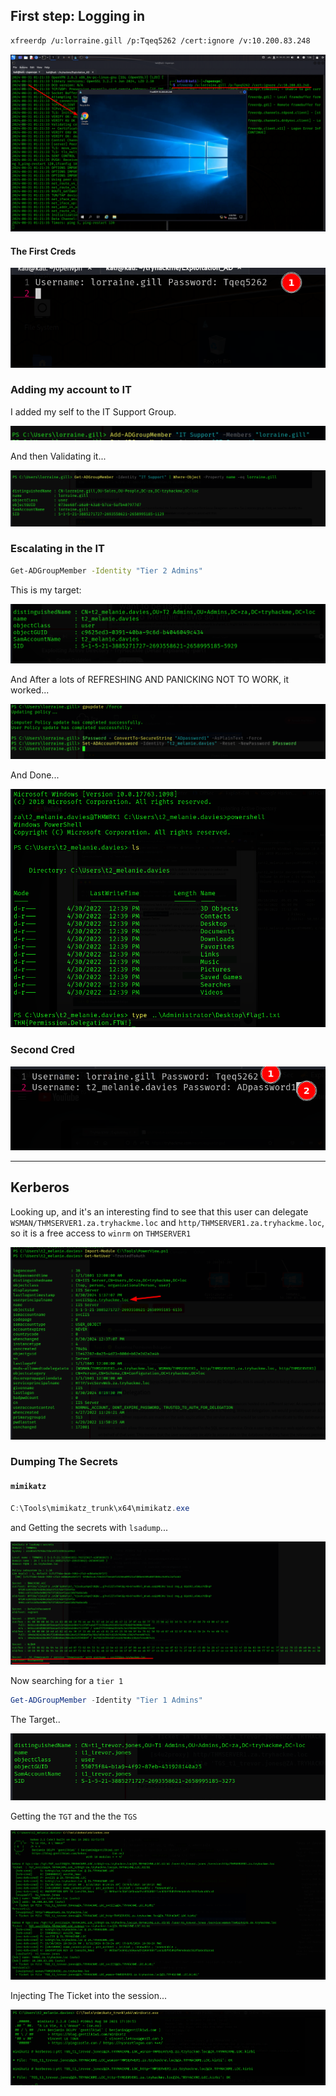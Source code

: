 
## First step: Logging in

```bash
xfreerdp /u:lorraine.gill /p:Tqeq5262 /cert:ignore /v:10.200.83.248
```

![con1.png](../../photos/Exploit/con1.png)

#### The First Creds

![con1.png](../../photos/Exploit/cred1.png)


### Adding my account to IT

I added my self to the IT Support Group.

![con1.png](../../photos/Exploit/Groub1.png)

And then Validating it...

![con1.png](../../photos/Exploit/vali.png)

### Escalating in the IT

```bash
Get-ADGroupMember -Identity "Tier 2 Admins"
```

This is my target:

![con1.png](../../photos/Exploit/id1.png)

And After a lots of REFRESHING AND PANICKING NOT TO WORK, it worked...

![con1.png](../../photos/Exploit/id2.png)

And Done...

![con1.png](../../photos/Exploit/f1.png)

### Second Cred

![con1.png](../../photos/Exploit/c2.png)

---

## Kerberos 


Looking up, and it's an interesting find to see that this user can delegate `WSMAN/THMSERVER1.za.tryhackme.loc` and `http/THMSERVER1.za.tryhackme.loc`, so it is a free access to `winrm` on `THMSERVER1`

![svc.png](../../photos/Exploit/svc.png)

### Dumping The Secrets

#### `mimikatz`
```powershell
C:\Tools\mimikatz_trunk\x64\mimikatz.exe
```

and Getting the secrets with `lsadump`...

![svc.png](../../photos/Exploit/lsdump.png)

Now searching for a `tier 1`
```powershell
Get-ADGroupMember -Identity "Tier 1 Admins"
```

The Target..

![svc.png](../../photos/Exploit/t2.png)

Getting the `TGT` and the the `TGS`

![svc.png](../../photos/Exploit/TGS.png)

Injecting The Ticket into the session...

![svc.png](../../photos/Exploit/inj.png)

